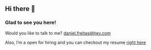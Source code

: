 ## Hi there 👋

### Glad to see you here!

Would you like to talk to me? <a href="mailto:daniel.freitas@hey.com">daniel.freitas@hey.com</a>

Also, I’m a open for hiring and you can checkout my resume <a href="https://github.com/scrlkx/resume">right here</a>
